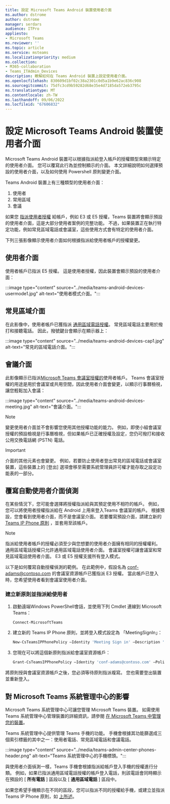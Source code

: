```yaml
---
title: 設定 Microsoft Teams Android 裝置使用者介面
ms.author: dstrome
author: dstrome
manager: serdars
audience: ITPro
appliesto:
- Microsoft Teams
ms.reviewer: ''
ms.topic: article
ms.service: msteams
ms.localizationpriority: medium
ms.collection:
- M365-collaboration
- Teams_ITAdmin_Devices
description: 瞭解如何在 Teams Android 裝置上設定使用者介面。
ms.openlocfilehash: 830609d1bf02c38a2301c0d5a1b9e62ac836c908
ms.sourcegitcommit: 75dfc3cd9b59282d68e35e4d7185da572eb3795c
ms.translationtype: MT
ms.contentlocale: zh-TW
ms.lasthandoff: 09/06/2022
ms.locfileid: "67606832"
---
```

# <a name="set-microsoft-teams-android-devices-user-interface"></a>設定 Microsoft Teams Android 裝置使用者介面

Microsoft Teams Android 裝置可以根據指派給登入帳戶的授權類型來顯示特定的使用者介面。 您可以覆寫此行為並控制顯示的介面。 本文詳細說明如何選擇預設的使用者介面，以及如何使用 Powershell 原則變更介面。

Teams Android 裝置上有三種類型的使用者介面：

1. 使用者
2. 常用區域
3. 會議

如果您 [指派使用者授權](/microsoftteams/user-access) 給帳戶，例如 E3 或 E5 授權，Teams 裝置將會顯示預設的使用者介面，這是大部分使用者案例的完整功能。 不過，如果裝置正在執行特定功能，例如常見區域電話或會議室，這些使用方式會有特定的使用者介面。

下列三張影像顯示使用者介面如何根據指派給使用者帳戶的授權變更。 

## <a name="end-user-interface"></a>使用者介面 

使用者帳戶已指派 E5 授權。 這是使用者授權，因此裝置會顯示預設的使用者介面：

:::image type="content" source="../media/teams-android-devices-usermode1.jpg" alt-text="使用者模式介面。":::

## <a name="common-area-interface"></a>常見區域介面

在此影像中，使用者帳戶已獲指派 [通用區域電話授權](/microsoftteams/set-up-common-area-phones)。 常見區域電話主要用於撥打和接聽電話。 因此，撥號鍵台會顯示在顯示器上：

:::image type="content" source="../media/teams-android-devices-cap1.jpg" alt-text="常見的區域電話介面。":::

## <a name="meeting-interface"></a>會議介面

此影像顯示已指派[Microsoft Teams 會議室授權的](/MicrosoftTeams/rooms/rooms-licensing)使用者帳戶。 Teams 會議室授權的用途是用於會議室或共用空間，因此使用者介面會變更，以顯示行事曆檢視，讓您輕鬆加入會議：

:::image type="content" source="../media/teams-android-devices-meeting.jpg" alt-text="會議介面。":::

> [!NOTE]
> 變更使用者介面並不會影響您使用其他授權功能的能力。 例如，即使小組會議室授權的預設檢視是行事曆檢視，但如果帳戶已正確授權及設定，您仍可撥打和接收公用交換電話網 (PSTN) 電話。

> [!IMPORTANT]
> 介面的其他元素也會變更。 例如，若要防止使用者登出常見的區域電話或會議室裝置，這些裝置上的 [登出] 選項會移至需要系統管理員許可權才能存取之設定功能表的一部分。

## <a name="override-automatic-user-interface-detection"></a>覆寫自動使用者介面偵測

在某些情況下，您可能會選擇將授權指派給與其預定使用不相符的帳戶。 例如，您可以將使用者授權指派給在 Android 上用來登入Teams 會議室的帳戶。 根據預設，您會看到使用者介面，而不是會議室介面。 若要覆寫預設介面，請建立新的 [Teams IP Phone 原則](/powershell/module/skype/new-csteamsipphonepolicy) ，並套用至該帳戶。

> [!NOTE]
> 指派給使用者帳戶的授權必須至少與您想要的使用者介面擁有相同的授權權利。 通用區域電話授權只允許通用區域電話使用者介面。 會議室授權可讓會議室和常見區域電話使用者介面。 E3 或 E5 授權支援所有登入模式。

以下是如何覆寫自動授權偵測的範例。 在此範例中，假設名為 conf-adams@contoso.com 的會議室資源帳戶已獲指派 E3 授權。 當此帳戶已登入時，您希望使用者看到會議室使用者介面。

### <a name="create-a-new-policy-and-assign-to-user"></a>建立新原則並指派給使用者

1. 啟動遠端Windows PowerShell會話，並使用下列 Cmdlet 連線到 Microsoft Teams：

    ``` Powershell
    Connect-MicrosoftTeams
    ```

2. 建立新的 Teams IP Phone 原則，並將登入模式設定為 「MeetingSignIn」：

   ``` Powershell
   New-CsTeamsIPPhonePolicy –Identity 'Meeting Sign in' –Description 'Meeting Sign In Phone Policy' -SignInMode 'MeetingSignIn'

   ```

3. 您現在可以將這個新原則指派給會議室資源帳戶：

   ``` Powershell
   Grant-CsTeamsIPPhonePolicy –Identity 'conf-adams@contoso.com' –PolicyName 'Meeting Sign In'
   ```

將原則授與會議室資源帳戶之後，您必須等待原則指派複寫。 您也需要登出裝置並重新登入。

## <a name="impact-on-microsoft-teams-admin-center"></a>對 Microsoft Teams 系統管理中心的影響

Microsoft Teams 系統管理中心可讓您管理 Microsoft Teams 裝置。 如需使用 Teams 系統管理中心管理裝置的詳細資訊，請參閱 [在 Microsoft Teams 中管理您的裝置](device-management.md)。


Teams 系統管理中心提供管理 Teams 手機的功能。 手機會根據其功能篩選成三個索引標籤的其中之一：使用者電話、常見區域電話和會議電話。 

 :::image type="content" source="../media/teams-admin-center-phones-header.png" alt-text="Teams 系統管理中心的手機標頭。":::

與使用者介面偵測一樣，Teams 手機會根據指派給帳戶登入手機的授權進行分類。 例如，如果已指派通用區域電話授權的帳戶登入電話，則該電話會同時顯示在預設的 [ **所有電話** ] 區段以及 [ **通用區域電話** ] 區段中。

如果您希望手機顯示在不同的區段，您可以指派不同的授權給手機，或建立並指派 Teams IP Phone 原則，如 [上所述](#override-automatic-user-interface-detection)。
